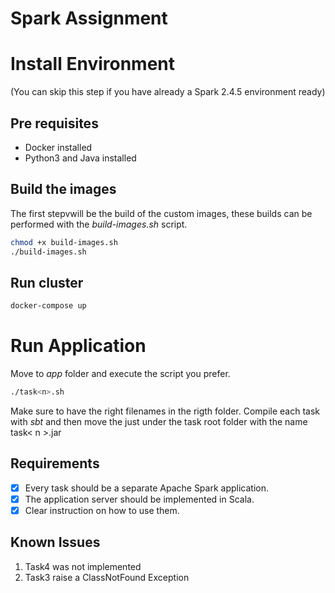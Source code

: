 # Spark Assignment

# Install Environment
(You can skip this step if you have already a Spark 2.4.5 environment ready)
## Pre requisites
* Docker installed
* Python3 and Java installed

## Build the images

The first stepvwill be the build of the custom images, these builds can be performed with the *build-images.sh* script. 

```sh
chmod +x build-images.sh
./build-images.sh
```
## Run cluster
```sh
docker-compose up
```

# Run Application
Move to *app* folder and execute the script you prefer.
```sh
./task<n>.sh
```
Make sure to have the right filenames in the rigth folder.
Compile each task with *sbt* and then move the just under the task root folder with the name task< n >.jar 

## Requirements
- [X]  Every task should be a separate Apache Spark application.
- [X]  The application server should be implemented in Scala.
- [X]  Clear instruction on how to use them.

## Known Issues
1. Task4 was not implemented
2. Task3 raise a ClassNotFound Exception
